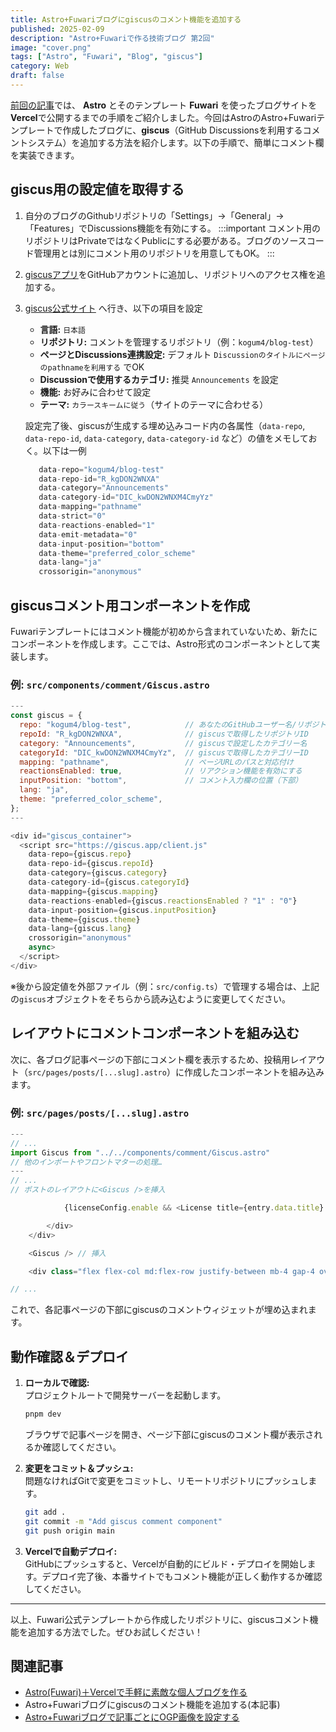```yaml
---
title: Astro+Fuwariブログにgiscusのコメント機能を追加する
published: 2025-02-09
description: "Astro+Fuwariで作る技術ブログ 第2回"
image: "cover.png"
tags: ["Astro", "Fuwari", "Blog", "giscus"]
category: Web
draft: false
---
```


[前回の記事](https://kogum4.com/posts/astro-fuwari-vercel-blog/)では、 **Astro** とそのテンプレート **Fuwari** を使ったブログサイトを **Vercel**で公開するまでの手順をご紹介しました。今回はAstroのAstro+Fuwariテンプレートで作成したブログに、**giscus**（GitHub Discussionsを利用するコメントシステム）を追加する方法を紹介します。以下の手順で、簡単にコメント欄を実装できます。

## giscus用の設定値を取得する

1. 自分のブログのGithubリポジトリの「Settings」→「General」→「Features」でDiscussions機能を有効にする。
  :::important
  コメント用のリポジトリはPrivateではなくPublicにする必要がある。ブログのソースコード管理用とは別にコメント用のリポジトリを用意してもOK。
  :::
2. [giscusアプリ](https://github.com/apps/giscus)をGitHubアカウントに追加し、リポジトリへのアクセス権を追加する。

2. [giscus公式サイト](https://giscus.app/) へ行き、以下の項目を設定
   - **言語:** `日本語`
   - **リポジトリ:** コメントを管理するリポジトリ（例：`kogum4/blog-test`）
   - **ページとDiscussions連携設定:** デフォルト `Discussionのタイトルにページのpathnameを利用する` でOK
   - **Discussionで使用するカテゴリ:** 推奨 `Announcements` を設定
   - **機能:** お好みに合わせて設定
   - **テーマ:** `カラースキームに従う`（サイトのテーマに合わせる）  
   
   設定完了後、giscusが生成する埋め込みコード内の各属性（`data-repo`, `data-repo-id`, `data-category`, `data-category-id` など）の値をメモしておく。以下は一例
   ```javascript
      data-repo="kogum4/blog-test"
      data-repo-id="R_kgDON2WNXA"
      data-category="Announcements"
      data-category-id="DIC_kwDON2WNXM4CmyYz"
      data-mapping="pathname"
      data-strict="0"
      data-reactions-enabled="1"
      data-emit-metadata="0"
      data-input-position="bottom"
      data-theme="preferred_color_scheme"
      data-lang="ja"
      crossorigin="anonymous"
   ```

## giscusコメント用コンポーネントを作成

Fuwariテンプレートにはコメント機能が初めから含まれていないため、新たにコンポーネントを作成します。ここでは、Astro形式のコンポーネントとして実装します。

### 例: `src/components/comment/Giscus.astro`

```javascript
---
const giscus = {
  repo: "kogum4/blog-test",            // あなたのGitHubユーザー名/リポジトリ名
  repoId: "R_kgDON2WNXA",              // giscusで取得したリポジトリID
  category: "Announcements",           // giscusで設定したカテゴリー名
  categoryId: "DIC_kwDON2WNXM4CmyYz",  // giscusで取得したカテゴリーID
  mapping: "pathname",                 // ページURLのパスと対応付け
  reactionsEnabled: true,              // リアクション機能を有効にする
  inputPosition: "bottom",             // コメント入力欄の位置（下部）
  lang: "ja",
  theme: "preferred_color_scheme",
};
---

<div id="giscus_container">
  <script src="https://giscus.app/client.js"
    data-repo={giscus.repo}
    data-repo-id={giscus.repoId}
    data-category={giscus.category}
    data-category-id={giscus.categoryId}
    data-mapping={giscus.mapping}
    data-reactions-enabled={giscus.reactionsEnabled ? "1" : "0"}
    data-input-position={giscus.inputPosition}
    data-theme={giscus.theme}
    data-lang={giscus.lang}
    crossorigin="anonymous"
    async>
  </script>
</div>
```

※後から設定値を外部ファイル（例：`src/config.ts`）で管理する場合は、上記の`giscus`オブジェクトをそちらから読み込むように変更してください。

## レイアウトにコメントコンポーネントを組み込む

次に、各ブログ記事ページの下部にコメント欄を表示するため、投稿用レイアウト（`src/pages/posts/[...slug].astro`）に作成したコンポーネントを組み込みます。

### 例: `src/pages/posts/[...slug].astro`

```javascript
---
// ...
import Giscus from "../../components/comment/Giscus.astro"
// 他のインポートやフロントマターの処理…
---
// ...
// ポストのレイアウトに<Giscus />を挿入

            {licenseConfig.enable && <License title={entry.data.title} slug={entry.slug} pubDate={entry.data.published} class="mb-6 rounded-xl license-container onload-animation"></License>}

        </div>
    </div>

    <Giscus /> // 挿入

    <div class="flex flex-col md:flex-row justify-between mb-4 gap-4 overflow-hidden w-full">

// ...
```

これで、各記事ページの下部にgiscusのコメントウィジェットが埋め込まれます。

## 動作確認＆デプロイ

1. **ローカルで確認:**  
   プロジェクトルートで開発サーバーを起動します。
   ```bash
   pnpm dev
   ```
   ブラウザで記事ページを開き、ページ下部にgiscusのコメント欄が表示されるか確認してください。

2. **変更をコミット＆プッシュ:**  
   問題なければGitで変更をコミットし、リモートリポジトリにプッシュします。
   ```bash
   git add .
   git commit -m "Add giscus comment component"
   git push origin main
   ```

3. **Vercelで自動デプロイ:**  
   GitHubにプッシュすると、Vercelが自動的にビルド・デプロイを開始します。デプロイ完了後、本番サイトでもコメント機能が正しく動作するか確認してください。

---

以上、Fuwari公式テンプレートから作成したリポジトリに、giscusコメント機能を追加する方法でした。ぜひお試しください！

## 関連記事
- [Astro(Fuwari)＋Vercelで手軽に素敵な個人ブログを作る](https://kogum4.com/posts/astro-fuwari-vercel-blog/)
- Astro+Fuwariブログにgiscusのコメント機能を追加する(本記事)
- [Astro+Fuwariブログで記事ごとにOGP画像を設定する](https://kogum4.com/posts/astro-fuwari-ogp-image/)